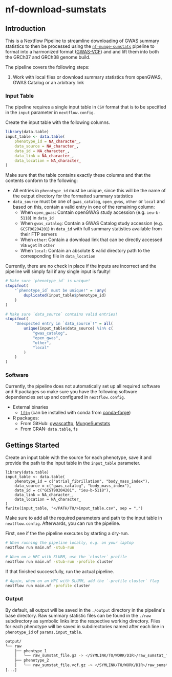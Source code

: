 # nf-download-sumstats

## Introduction

This is a Nextflow Pipeline to streamline downloading of GWAS summary
statistics to then be processed using the
[`nf-munge-sumstats`](https://github.com/comp-med/nf-munge-sumstats) pipeline
to format into a harmonized format
([GWAS-VCF](https://github.com/MRCIEU/gwas-vcf-specification)) and  and lift
them into both the GRCh37 and GRCh38 genome build. 

The pipeline covers the following steps:

1. Work with local files or download summary statistics from openGWAS, GWAS
   Catalog or an arbitrary link

### Input Table

The pipeline requires a single input table in `CSV` format that is to be
specified in the `input` parameter in `nextflow.config`.

Create the input table with the following columns.

```r
library(data.table)
input_table <- data.table(
    phenotype_id = NA_character_,
    data_source = NA_character_,
    data_id = NA_character_,
    data_link = NA_character_,
    data_location = NA_character_
)
```

Make sure that the table contains exactly these columns and that the contents
conform to the following:

* All entries in `phenotype_id` must be unique, since this will be the name of
  the output directory for the formatted summary statistics
* `data_source` must be one of `gwas_catalog`, `open_gwas`, `other` or `local`
  and based on this, contain a valid entry in one of the remaining column:
    * When `open_gwas`: Contain openGWAS study accession (e.g. `ieu-b-5118`) in `data_id`
    * When `gwas_catalog`: Contain a GWAS Catalog study accession (e.g.
      `GCST90204201`) in `data_id` with full summary statistics available from
      their FTP servers
    * When `other`: Contain a download link that can be directly accessed via
      `wget` in `other`
    * When `local`: Contain an absolute & valid directory path to the 
      corresponding file in `data_location`

Currently, there are no check in place if the inputs are incorrect and the
pipeline will simply fail if any single input is faulty!

```r
# Make sure `phenotype_id` is unique!
stopifnot(
    "`phenotype_id` must be unique!" = !any(
        duplicated(input_table$phenotype_id)
    )
)

# Make sure `data_source` contains valid entries! 
stopifnot(
    "Unexpected entry in `data_source`!" = all(
        unique(input_table$data_source) %in% c(
            "gwas_catalog", 
            "open_gwas",
            "other",
            "local"
        )
    )
)
```

### Software

Currently, the pipeline does not automatically set up all required software and
R packages so make sure you have the following software dependencies set up and
configured in `nextflow.config`.

* External binaries
    * [`lftp`](https://lftp.yar.ru/) (can be installed with conda from [conda-forge](https://anaconda.org/conda-forge/lftp))
* R packages: 
    * From GitHub: [gwascatftp](https://github.com/comp-med/gwascatftp), [MungeSumstats](https://github.com/Al-Murphy/MungeSumstats)
    * From CRAN: `data.table`, `fs`

## Gettings Started

Create an input  table with the source for each phenotype, save it and provide
the path to the input table in the `input_table` parameter.

```
library(data.table)
input_table <- data.table(
    phenotype_id = c("atrial_fibrillation", "body_mass_index"),
    data_source = c("gwas_catalog", "body_mass_index"),
    data_id = c("GCST90204201", "ieu-b-5118"),
    data_link = NA_character_,
    data_location = NA_character_
)
fwrite(input_table, "</PATH/TO/>input_table.csv", sep = ",")
```

Make sure to add all the required parameters and path to the input table in
`nextflow.config`.  Afterwards, you can run the pipeline.

First, see if the the pipeline executes by starting a dry-run.

```bash
# When running the pipeline locally, e.g. on your laptop
nextflow run main.nf -stub-run 

# When on a HPC with SLURM, use the `cluster` profile
nextflow run main.nf -stub-run -profile cluster
```

If that finished successfully, run the actual pipeline.

```bash
# Again, when on an HPC with SLURM, add the `-profile cluster` flag
nextflow run main.nf -profile cluster
```

### Output

By default, all output will be saved in the `./output` directory in the
pipeline's base directory. Raw summary statistic files can be found in the
`./raw` subdirectory as symbolic links into the respective working directory.
Files for each phenotype will be saved in subdirectories named after each line
in `phenotype_id` of `params.input_table`.

```bash
output/
└── raw
    ├── phentype_1
    │   └── raw_sumstat_file.gz -> </SYMLINK/TO/WORK/DIR>/raw_sumstat_file.gz
    ├── phenotype_2
    │   └── raw_sumstat_file.vcf.gz -> </SYMLINK/TO/WORK/DIR>/raw_sumstat_file.vcf.gz
[...]
```
